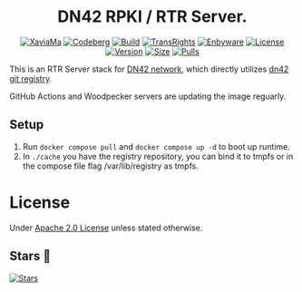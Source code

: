 <div align="center">
<h1>DN42 RPKI / RTR Server.</h1>
</div>
<div align="center">

[![XaviaMa]][xaviama_url]
[![Codeberg]][codeberg_url]
[![Build]][build_url]
[![TransRights]][transrights_url]
[![Enbyware]][enbyware_url]
[![License]][license_url]
[![Version]][tag_url]
[![Size]][tag_url]
[![Pulls]][hub_url]

</div></h1>

This is an RTR Server stack for [DN42 network](https://dn42.eu/), which directly utilizes [dn42 git registry](https://git.dn42.dev/dn42/registry).

GitHub Actions and Woodpecker servers are updating the image reguarly.

## Setup

1. Run `docker compose pull` and `docker compose up -d` to boot up runtime.
2. In `./cache` you have the registry repository, you can bind it to tmpfs or in the compose file flag /var/lib/registry as tmpfs.

# License

Under [Apache 2.0 License](./LICENSE.md) unless stated otherwise.

## Stars 🌟
[![Stars](https://starchart.cc/GamePlayer-8/dn42-rpki.svg?variant=adaptive)](https://starchart.cc/GamePlayer-8/dn42-rpki)

[xaviama_url]: https://ci.chimmie.k.vu/repos/23
[codeberg_url]: https://ci.codeberg.org/repos/14987
[build_url]: https://github.com/GamePlayer-8/dn42-rpki/
[transrights_url]: https://en.wikipedia.org/wiki/Transgender_rights_movement
[enbyware_url]: https://en.wikipedia.org/wiki/Non-binary
[license_url]: LICENSE.md
[hub_url]: https://hub.docker.com/r/gameplayer8/dn42-rpki
[tag_url]: https://hub.docker.com/r/gameplayer8/dn42-rpki/tags

[XaviaMa]: https://ci.chimmie.k.vu/api/badges/23/status.svg
[Codeberg]: https://ci.codeberg.org/api/badges/14987/status.svg
[Build]: https://github.com/GamePlayer-8/dn42-rpki/actions/workflows/build.yml/badge.svg
[TransRights]: https://pride-badges.pony.workers.dev/static/v1?label=trans%20rights&stripeWidth=6&stripeColors=5BCEFA,F5A9B8,FFFFFF,F5A9B8,5BCEFA
[Enbyware]: https://pride-badges.pony.workers.dev/static/v1?label=enbyware&labelColor=%23555&stripeWidth=8&stripeColors=FCF434%2CFFFFFF%2C9C59D1%2C2C2C2C
[License]: https://img.shields.io/github/license/GamePlayer-8/dn42-rpki
[Size]: https://img.shields.io/docker/image-size/gameplayer8/dn42-rpki/latest?color=066da5&label=size
[Pulls]: https://img.shields.io/docker/pulls/gameplayer8/dn42-rpki.svg?style=flat&label=pulls&logo=docker
[Version]: https://img.shields.io/docker/v/gameplayer8/dn42-rpki/latest?arch=amd64&sort=semver&color=066da5
